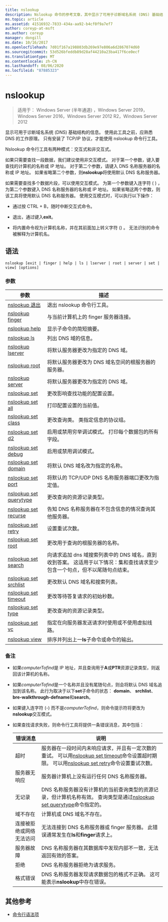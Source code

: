 ```yaml
---
title: nslookup
description: Nslookup 命令的参考文章，其中显示了可用于诊断域名系统 (DNS) 基础结构的信息。
ms.topic: article
ms.assetid: 41516932-7833-434a-aa92-b4cf0f9a7ef7
author: coreyp-at-msft
ms.author: coreyp
manager: dongill
ms.date: 10/16/2017
ms.openlocfilehash: 7d01f167a198803db269e97e806a6d2867074d60
ms.sourcegitcommit: 53d526bfeddb89d28af44210a23ba417f6ce0ecf
ms.translationtype: MT
ms.contentlocale: zh-CN
ms.lasthandoff: 08/06/2020
ms.locfileid: "87885323"
---
```

# <a name="nslookup"></a>nslookup

> 适用于： Windows Server (半年通道) ，Windows Server 2019，Windows Server 2016，Windows Server 2012 R2，Windows Server 2012

显示可用于诊断域名系统 (DNS) 基础结构的信息。 使用此工具之前，应熟悉 DNS 的工作原理。 只有安装了 TCP/IP 协议，才能使用 nslookup 命令行工具。

Nslookup 命令行工具有两种模式：交互式和非交互式。

如果只需要查找一段数据，我们建议使用非交互模式。 对于第一个参数，键入要查找的计算机的名称或 IP 地址。 对于第二个参数，请键入 DNS 名称服务器的名称或 IP 地址。 如果省略第二个参数，则**nslookup**将使用默认 DNS 名称服务器。

如果需要查找多个数据片段，可以使用交互模式。 为第一个参数键入连字符 ( ) ，为第二个参数键入 DNS 名称服务器的名称或 IP 地址。 如果省略这两个参数，则该工具将使用默认 DNS 名称服务器。 使用交互模式时，可以执行以下操作：

- 通过按 CTRL + B，随时中断交互式命令。

- 退出，通过键入**exit**。

- 将内置命令视为计算机名称，并在其前面加上转义字符 (\) 。 无法识别的命令被解释为计算机名。

## <a name="syntax"></a>语法

```
nslookup [exit | finger | help | ls | lserver | root | server | set | view] [options]
```

### <a name="parameters"></a>参数

| 参数 | 描述 |
| --------- | ----------- |
| [nslookup 退出](nslookup-exit-command.md) | 退出 nslookup 命令行工具。 |
| [nslookup finger](nslookup-finger-command.md) | 与当前计算机上的 finger 服务器连接。 |
| [nslookup help](nslookup-help.md) | 显示子命令的简短摘要。 |
| [nslookup ls](nslookup-ls.md) | 列出 DNS 域的信息。 |
| [nslookup lserver](nslookup-lserver.md) | 将默认服务器更改为指定的 DNS 域。 |
| [nslookup root](nslookup-root.md) | 将默认服务器更改为 DNS 域名空间的根服务器的服务器。 |
| [nslookup server](nslookup-server.md) | 将默认服务器更改为指定的 DNS 域。 |
| [nslookup set](nslookup-set.md) | 更改影响查找功能的配置设置。 |
| [nslookup set all](nslookup-set-all.md) | 打印配置设置的当前值。 |
| [nslookup set class](nslookup-set-class.md) | 更改查询类。 类指定信息的协议组。 |
| [nslookup set d2](nslookup-set-d2.md) | 启用或禁用穷举调试模式。 打印每个数据包的所有字段。 |
| [nslookup set debug](nslookup-set-debug.md) | 启用或禁用调试模式。 |
| [nslookup set domain](nslookup-set-domain.md) | 将默认 DNS 域名改为指定的名称。 |
| [nslookup set port](nslookup-set-port.md) | 将默认的 TCP/UDP DNS 名称服务器端口更改为指定值。 |
| [nslookup set querytype](nslookup-set-querytype.md) | 更改查询的资源记录类型。 |
| [nslookup set recurse](nslookup-set-recurse.md) | 告知 DNS 名称服务器在不包含信息的情况查询其他服务器。 |
| [nslookup set retry](nslookup-set-retry.md) | 设置重试次数。 |
| [nslookup set root](nslookup-set-root.md) | 更改用于查询的根服务器的名称。 |
| [nslookup set search](nslookup-set-search.md) | 向请求追加 dns 域搜索列表中的 DNS 域名，直到收到答案。 这适用于以下情况：集和查找请求至少包含一个句点，但不以尾随句点结束。 |
| [nslookup set srchlist](nslookup-set-srchlist.md) | 更改默认 DNS 域名和搜索列表。 |
| [nslookup set timeout](nslookup-set-timeout.md) | 更改等待答复请求的初始秒数。 |
| [nslookup set type](nslookup-set-type.md) | 更改查询的资源记录类型。 |
| [nslookup set vc](nslookup-set-vc.md) | 指定在向服务器发送请求时使用或不使用虚拟线路。 |
| [nslookup view](nslookup-view.md) | 排序并列出上一**ls**子命令或命令的输出。 |

### <a name="remarks"></a>备注

- 如果*computerTofind*是 IP 地址，并且查询用于**A**或**PTR**资源记录类型，则返回该计算机的名称。

- 如果*computerTofind*是一个名称并且没有尾随句点，则会将默认 DNS 域名追加到该名称。 此行为取决于以下**set**子命令的状态： **domain**、 **srchlist**、 **bre-walkthrough-defname**和**search**。

- 如果键入连字符 (-) 而不是*computerTofind*，则命令提示符将更改为**nslookup**交互模式。

- 如果查找请求失败，则命令行工具将提供一条错误消息，其中包括：

  | 错误消息 | 说明 |
  | ------------- | ----------- |
  | 超时 |服务器在一段时间内未响应请求，并且有一定次数的重试。 可以用[nslookup set timeout](nslookup-set-timeout.md)命令设置超时期限。 可以用[nslookup set retry](nslookup-set-retry.md)命令设置重试次数。 |
  | 服务器无响应 | 服务器计算机上没有运行任何 DNS 名称服务器。 |
  | 无记录 | DNS 名称服务器没有计算机的当前查询类型的资源记录，但计算机名称有效。 查询类型是通过[nslookup set querytype](nslookup-set-querytype.md)命令指定的。 |
  | 域不存在 | 计算机或 DNS 域名不存在。 |
  | 连接被拒绝或网络无法访问 | 无法连接到 DNS 名称服务器或 finger 服务器。 此错误通常发生在**ls**和**finger**请求上。 |
  | 服务器故障 | DNS 名称服务器在其数据库中发现内部不一致，无法返回有效的答案。 |
  | 拒绝 | DNS 名称服务器拒绝为请求服务。 |
  | 格式错误 | DNS 名称服务器发现请求数据包的格式不正确。 这可能表示**nslookup**中存在错误。 |

## <a name="additional-references"></a>其他参考

- [命令行语法项](command-line-syntax-key.md)
